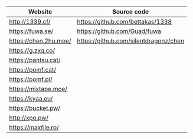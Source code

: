  Website                | Source code
------------------------|----------------------------------------
<http://1339.cf/>       | <https://github.com/bettakas/1338>
<https://fuwa.se/>      | <https://github.com/Guad/fuwa>
<https://chen.2hu.moe/> | <https://github.com/silentdragonz/chen>
<https://g.zxq.co/>     |
<https://pantsu.cat/>   |
<https://pomf.cat/>     |
<https://pomf.pl/>      |
<https://mixtape.moe/>  |
<https://kyaa.eu/>      |
<https://bucket.pw/>    |
<http://xpo.pw/>        | 
<https://maxfile.ro/>   |
